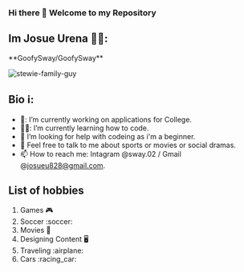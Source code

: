 ### Hi there 👋 Welcome to my Repository

<h2>Im Josue Urena 🕵️‍♂️:</h2>
**GoofySway/GoofySway**

![stewie-family-guy](https://user-images.githubusercontent.com/123669014/214998993-084c8e6f-c149-4d99-8955-c55c8d7cea82.gif)


<h2>Bio ℹ️:</h2>

- 📖: I’m currently working on applications for College.
- 👨‍💻: I’m currently learning how to code.
- 🤔 I’m looking for help with codeing as i'm a beginner. 
- 💬 Feel free to talk to me about sports or movies or social dramas.
- 📫 How to reach me: Intagram @sway.02 / Gmail @josueu828@gmail.com.

<h2>List of hobbies</h2>

<ol>
  <li>Games 🎮</li>
  <li>Soccer :soccer:</li>
  <li>Movies 🎥</li>
  <li>Designing Content 🖥️</li>
  <li>Traveling :airplane:</li>
  <li>Cars :racing_car:</li> 
</ol>

